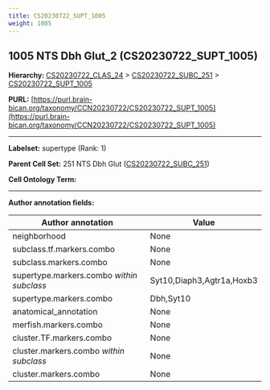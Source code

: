 ```yaml
---
title: CS20230722_SUPT_1005
weight: 1005
---
```

## 1005 NTS Dbh Glut_2 (CS20230722_SUPT_1005)
<b>Hierarchy: </b>
[CS20230722_CLAS_24](../CS20230722_CLAS_24) >
[CS20230722_SUBC_251](../CS20230722_SUBC_251) >
[CS20230722_SUPT_1005](../CS20230722_SUPT_1005)

**PURL:** [https://purl.brain-bican.org/taxonomy/CCN20230722/CS20230722_SUPT_1005](https://purl.brain-bican.org/taxonomy/CCN20230722/CS20230722_SUPT_1005)

---


**Labelset:** supertype (Rank: 1)

**Parent Cell Set:** 251 NTS Dbh Glut ([CS20230722_SUBC_251](../CS20230722_SUBC_251))



**Cell Ontology Term:** 

[MARKER GENES.]: #


---

[TRANSFERRED ANNOTATIONS.]: #


[AUTHOR ANNOTATION FIELDS.]: #


**Author annotation fields:**

| Author annotation | Value |
|-------------------|-------|
|neighborhood|None|
|subclass.tf.markers.combo|None|
|subclass.markers.combo|None|
|supertype.markers.combo _within subclass_|Syt10,Diaph3,Agtr1a,Hoxb3|
|supertype.markers.combo|Dbh,Syt10|
|anatomical_annotation|None|
|merfish.markers.combo|None|
|cluster.TF.markers.combo|None|
|cluster.markers.combo _within subclass_|None|
|cluster.markers.combo|None|
